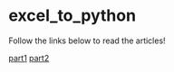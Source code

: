 # excel_to_python
Follow the links below to read the articles!

[part1](https://www.linkedin.com/pulse/translating-basic-excel-python-part-1-promotable/?trackingId=VBAiCne%2Bl%2Bu2ltDs9PSOzQ%3D%3D)
[part2](https://www.linkedin.com/pulse/translating-basic-excel-python-part-2-promotable/?trackingId=4Whc%2F3aJuERjmOeLcixnTw%3D%3D)
